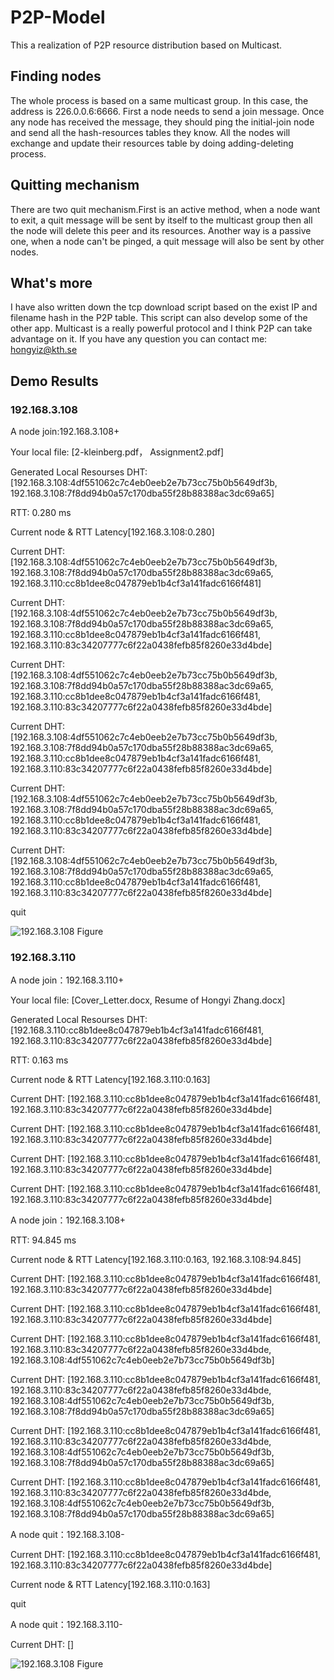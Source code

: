 # P2P-Model
This a realization of P2P resource distribution based on Multicast.

## Finding nodes
The whole process is based on a same multicast group. In this case, the address is 226.0.0.6:6666. First a node needs to send a join message. Once any node has received the message, they should ping the initial-join node and send all the hash-resources tables they know. All the nodes will exchange and update their resources table by doing adding-deleting process.

## Quitting mechanism
There are two quit mechanism.First is an active method, when a node want to exit, a quit message will be sent by itself to the multicast group then all the node will delete this peer and its resources. Another way is a passive one, when a node can't be pinged, a quit message will also be sent by other nodes.  

## What's more
I have also written down the tcp download script based on the exist IP and filename hash in the P2P table. This script can also develop some of the other app. Multicast is a really powerful protocol and I think P2P can take advantage on it. If you have any question you can contact me: hongyiz@kth.se

## Demo Results

### 192.168.3.108

A node join:192.168.3.108+

Your local file: [2-kleinberg.pdf， Assignment2.pdf]

Generated Local Resourses DHT: [192.168.3.108:4df551062c7c4eb0eeb2e7b73cc75b0b5649df3b, 192.168.3.108:7f8dd94b0a57c170dba55f28b88388ac3dc69a65]

RTT: 0.280 ms

Current node & RTT Latency[192.168.3.108:0.280]

Current DHT: [192.168.3.108:4df551062c7c4eb0eeb2e7b73cc75b0b5649df3b, 192.168.3.108:7f8dd94b0a57c170dba55f28b88388ac3dc69a65, 192.168.3.110:cc8b1dee8c047879eb1b4cf3a141fadc6166f481]

Current DHT: [192.168.3.108:4df551062c7c4eb0eeb2e7b73cc75b0b5649df3b, 192.168.3.108:7f8dd94b0a57c170dba55f28b88388ac3dc69a65, 192.168.3.110:cc8b1dee8c047879eb1b4cf3a141fadc6166f481, 192.168.3.110:83c34207777c6f22a0438fefb85f8260e33d4bde]

Current DHT: [192.168.3.108:4df551062c7c4eb0eeb2e7b73cc75b0b5649df3b, 192.168.3.108:7f8dd94b0a57c170dba55f28b88388ac3dc69a65, 192.168.3.110:cc8b1dee8c047879eb1b4cf3a141fadc6166f481, 192.168.3.110:83c34207777c6f22a0438fefb85f8260e33d4bde]

Current DHT: [192.168.3.108:4df551062c7c4eb0eeb2e7b73cc75b0b5649df3b, 192.168.3.108:7f8dd94b0a57c170dba55f28b88388ac3dc69a65, 192.168.3.110:cc8b1dee8c047879eb1b4cf3a141fadc6166f481, 192.168.3.110:83c34207777c6f22a0438fefb85f8260e33d4bde]

Current DHT: [192.168.3.108:4df551062c7c4eb0eeb2e7b73cc75b0b5649df3b, 192.168.3.108:7f8dd94b0a57c170dba55f28b88388ac3dc69a65, 192.168.3.110:cc8b1dee8c047879eb1b4cf3a141fadc6166f481, 192.168.3.110:83c34207777c6f22a0438fefb85f8260e33d4bde]

Current DHT: [192.168.3.108:4df551062c7c4eb0eeb2e7b73cc75b0b5649df3b, 192.168.3.108:7f8dd94b0a57c170dba55f28b88388ac3dc69a65, 192.168.3.110:cc8b1dee8c047879eb1b4cf3a141fadc6166f481, 192.168.3.110:83c34207777c6f22a0438fefb85f8260e33d4bde]

quit

![192.168.3.108 Figure](https://github.com/Mr-Hongyi/P2P-Model/blob/master/Figure/192.168.3.108.png)

### 192.168.3.110

A node join：192.168.3.110+

Your local file: [Cover_Letter.docx, Resume of Hongyi Zhang.docx]

Generated Local Resourses DHT: [192.168.3.110:cc8b1dee8c047879eb1b4cf3a141fadc6166f481, 192.168.3.110:83c34207777c6f22a0438fefb85f8260e33d4bde]

RTT: 0.163 ms

Current node & RTT Latency[192.168.3.110:0.163]

Current DHT: [192.168.3.110:cc8b1dee8c047879eb1b4cf3a141fadc6166f481, 192.168.3.110:83c34207777c6f22a0438fefb85f8260e33d4bde]

Current DHT: [192.168.3.110:cc8b1dee8c047879eb1b4cf3a141fadc6166f481, 192.168.3.110:83c34207777c6f22a0438fefb85f8260e33d4bde]

Current DHT: [192.168.3.110:cc8b1dee8c047879eb1b4cf3a141fadc6166f481, 192.168.3.110:83c34207777c6f22a0438fefb85f8260e33d4bde]

Current DHT: [192.168.3.110:cc8b1dee8c047879eb1b4cf3a141fadc6166f481, 192.168.3.110:83c34207777c6f22a0438fefb85f8260e33d4bde]

A node join：192.168.3.108+

RTT: 94.845 ms

Current node & RTT Latency[192.168.3.110:0.163, 192.168.3.108:94.845]

Current DHT: [192.168.3.110:cc8b1dee8c047879eb1b4cf3a141fadc6166f481, 192.168.3.110:83c34207777c6f22a0438fefb85f8260e33d4bde]

Current DHT: [192.168.3.110:cc8b1dee8c047879eb1b4cf3a141fadc6166f481, 192.168.3.110:83c34207777c6f22a0438fefb85f8260e33d4bde]

Current DHT: [192.168.3.110:cc8b1dee8c047879eb1b4cf3a141fadc6166f481, 192.168.3.110:83c34207777c6f22a0438fefb85f8260e33d4bde, 192.168.3.108:4df551062c7c4eb0eeb2e7b73cc75b0b5649df3b]

Current DHT: [192.168.3.110:cc8b1dee8c047879eb1b4cf3a141fadc6166f481, 192.168.3.110:83c34207777c6f22a0438fefb85f8260e33d4bde, 192.168.3.108:4df551062c7c4eb0eeb2e7b73cc75b0b5649df3b, 192.168.3.108:7f8dd94b0a57c170dba55f28b88388ac3dc69a65]

Current DHT: [192.168.3.110:cc8b1dee8c047879eb1b4cf3a141fadc6166f481, 192.168.3.110:83c34207777c6f22a0438fefb85f8260e33d4bde, 192.168.3.108:4df551062c7c4eb0eeb2e7b73cc75b0b5649df3b, 192.168.3.108:7f8dd94b0a57c170dba55f28b88388ac3dc69a65]

Current DHT: [192.168.3.110:cc8b1dee8c047879eb1b4cf3a141fadc6166f481, 192.168.3.110:83c34207777c6f22a0438fefb85f8260e33d4bde, 192.168.3.108:4df551062c7c4eb0eeb2e7b73cc75b0b5649df3b, 192.168.3.108:7f8dd94b0a57c170dba55f28b88388ac3dc69a65]

A node quit：192.168.3.108-

Current DHT: [192.168.3.110:cc8b1dee8c047879eb1b4cf3a141fadc6166f481, 192.168.3.110:83c34207777c6f22a0438fefb85f8260e33d4bde]

Current node & RTT Latency[192.168.3.110:0.163]

quit

A node quit：192.168.3.110-

Current DHT: []

![192.168.3.108 Figure](https://github.com/Mr-Hongyi/P2P-Model/blob/master/Figure/192.168.3.110.png)
